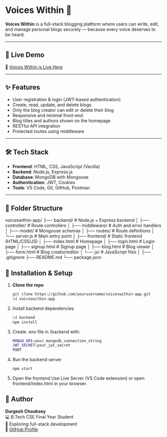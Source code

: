 # Voices Within 📝

**Voices Within** is a full-stack blogging platform where users can write, edit, and manage personal blogs securely — because every voice deserves to be heard.

---

## 🚀 Live Demo
🔗 [Voices Within is Live Here](https://voiceswithin-node-express.vercel.app)

---
## ✨ Features

- User registration & login (JWT-based authentication)
- Create, read, update, and delete blogs
- Only the blog creator can edit or delete their blog
- Responsive and minimal front-end
- Blog titles and authors shown on the homepage
- RESTful API integration
- Protected routes using middleware

---

## 🛠️ Tech Stack

- **Frontend**: HTML, CSS, JavaScript (Vanilla)
- **Backend**: Node.js, Express.js
- **Database**: MongoDB with Mongoose
- **Authentication**: JWT, Cookies
- **Tools**: VS Code, Git, GitHub, Postman

---

## 📁 Folder Structure
voiceswithin-app/
├── backend/             # Node.js + Express backend
│   ├── controller/      # Route controllers
│   ├── middleware/      # Auth and error handlers
│   ├── model/           # Mongoose schemas
│   ├── routes/          # Route definitions
│   └── server.js        # Main entry point
│
├── frontend/            # Static frontend (HTML/CSS/JS)
│   ├── index.html       # Homepage
│   ├── login.html       # Login page
│   ├── signup.html      # Signup page
│   ├── blog.html        # Blog viewer
│   ├── form.html        # Blog creator/editor
│   └── js/              # JavaScript files
│
├── .gitignore
├── README.md
└── package.json


## 🚀 Installation & Setup

1. **Clone the repo**
   ```bash
   git clone https://github.com/yourusername/voiceswithin-app.git
   cd voiceswithin-app

2.	Install backend dependencies
    ```bash
  	cd backend
    npm install

4. Create .env file in /backend with:
    ```bash
    MONGO_URI=your_mongodb_connection_string
    JWT_SECRET=your_jwt_secret
    PORT

6. Run the backend server
   ```bash
   npm start

8. Open the frontend
   Use Live Server (VS Code extension) or open frontend/index.html in your browser.


## 👤 Author

**Durgesh Chouksey**  
💻 B.Tech CSE Final Year Student<br>
🚀 Exploring full-stack development<br>
📍 [GitHub Profile](https://github.com/yourusername)

  
